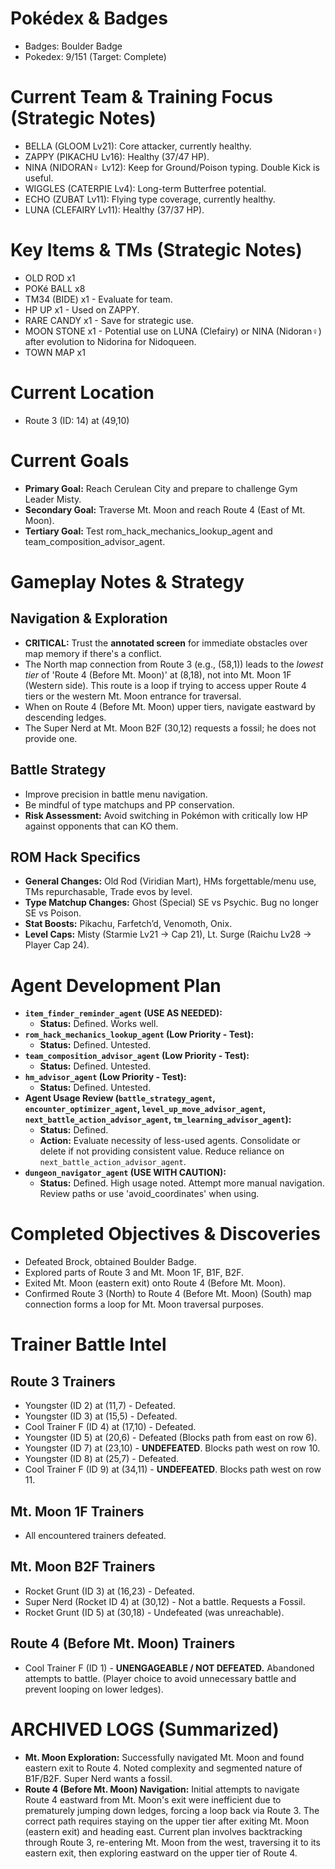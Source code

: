 # Pokédex & Badges
*   Badges: Boulder Badge
*   Pokedex: 9/151 (Target: Complete)

# Current Team & Training Focus (Strategic Notes)
*   BELLA (GLOOM Lv21): Core attacker, currently healthy.
*   ZAPPY (PIKACHU Lv16): Healthy (37/47 HP).
*   NINA (NIDORAN♀ Lv12): Keep for Ground/Poison typing. Double Kick is useful.
*   WIGGLES (CATERPIE Lv4): Long-term Butterfree potential.
*   ECHO (ZUBAT Lv11): Flying type coverage, currently healthy.
*   LUNA (CLEFAIRY Lv11): Healthy (37/37 HP).

# Key Items & TMs (Strategic Notes)
*   OLD ROD x1
*   POKé BALL x8
*   TM34 (BIDE) x1 - Evaluate for team.
*   HP UP x1 - Used on ZAPPY.
*   RARE CANDY x1 - Save for strategic use.
*   MOON STONE x1 - Potential use on LUNA (Clefairy) or NINA (Nidoran♀) after evolution to Nidorina for Nidoqueen.
*   TOWN MAP x1

# Current Location
* Route 3 (ID: 14) at (49,10)

# Current Goals
*   **Primary Goal:** Reach Cerulean City and prepare to challenge Gym Leader Misty.
*   **Secondary Goal:** Traverse Mt. Moon and reach Route 4 (East of Mt. Moon).
*   **Tertiary Goal:** Test rom_hack_mechanics_lookup_agent and team_composition_advisor_agent.

# Gameplay Notes & Strategy
## Navigation & Exploration
*   **CRITICAL:** Trust the **annotated screen** for immediate obstacles over map memory if there's a conflict.
*   The North map connection from Route 3 (e.g., (58,1)) leads to the *lowest tier* of 'Route 4 (Before Mt. Moon)' at (8,18), not into Mt. Moon 1F (Western side). This route is a loop if trying to access upper Route 4 tiers or the western Mt. Moon entrance for traversal.
*   When on Route 4 (Before Mt. Moon) upper tiers, navigate eastward by descending ledges.
*   The Super Nerd at Mt. Moon B2F (30,12) requests a fossil; he does not provide one.

## Battle Strategy
*   Improve precision in battle menu navigation.
*   Be mindful of type matchups and PP conservation.
*   **Risk Assessment:** Avoid switching in Pokémon with critically low HP against opponents that can KO them.

## ROM Hack Specifics
*   **General Changes:** Old Rod (Viridian Mart), HMs forgettable/menu use, TMs repurchasable, Trade evos by level.
*   **Type Matchup Changes:** Ghost (Special) SE vs Psychic. Bug no longer SE vs Poison.
*   **Stat Boosts:** Pikachu, Farfetch’d, Venomoth, Onix.
*   **Level Caps:** Misty (Starmie Lv21 -> Cap 21), Lt. Surge (Raichu Lv28 -> Player Cap 24).

# Agent Development Plan
*   **`item_finder_reminder_agent` (USE AS NEEDED):**
    *   **Status:** Defined. Works well.
*   **`rom_hack_mechanics_lookup_agent` (Low Priority - Test):**
    *   **Status:** Defined. Untested.
*   **`team_composition_advisor_agent` (Low Priority - Test):**
    *   **Status:** Defined. Untested.
*   **`hm_advisor_agent` (Low Priority - Test):**
    *   **Status:** Defined. Untested.
*   **Agent Usage Review (`battle_strategy_agent`, `encounter_optimizer_agent`, `level_up_move_advisor_agent`, `next_battle_action_advisor_agent`, `tm_learning_advisor_agent`):**
    *   **Status:** Defined.
    *   **Action:** Evaluate necessity of less-used agents. Consolidate or delete if not providing consistent value. Reduce reliance on `next_battle_action_advisor_agent`.
*   **`dungeon_navigator_agent` (USE WITH CAUTION):**
    *   **Status:** Defined. High usage noted. Attempt more manual navigation. Review paths or use 'avoid_coordinates' when using.

# Completed Objectives & Discoveries
*   Defeated Brock, obtained Boulder Badge.
*   Explored parts of Route 3 and Mt. Moon 1F, B1F, B2F.
*   Exited Mt. Moon (eastern exit) onto Route 4 (Before Mt. Moon).
*   Confirmed Route 3 (North) to Route 4 (Before Mt. Moon) (South) map connection forms a loop for Mt. Moon traversal purposes.

# Trainer Battle Intel
## Route 3 Trainers
*   Youngster (ID 2) at (11,7) - Defeated.
*   Youngster (ID 3) at (15,5) - Defeated.
*   Cool Trainer F (ID 4) at (17,10) - Defeated.
*   Youngster (ID 5) at (20,6) - Defeated (Blocks path from east on row 6).
*   Youngster (ID 7) at (23,10) - **UNDEFEATED**. Blocks path west on row 10.
*   Youngster (ID 8) at (25,7) - Defeated.
*   Cool Trainer F (ID 9) at (34,11) - **UNDEFEATED**. Blocks path west on row 11.
## Mt. Moon 1F Trainers
*   All encountered trainers defeated.
## Mt. Moon B2F Trainers
*   Rocket Grunt (ID 3) at (16,23) - Defeated.
*   Super Nerd (Rocket ID 4) at (30,12) - Not a battle. Requests a Fossil.
*   Rocket Grunt (ID 5) at (30,18) - Undefeated (was unreachable).
## Route 4 (Before Mt. Moon) Trainers
*   Cool Trainer F (ID 1) - **UNENGAGEABLE / NOT DEFEATED.** Abandoned attempts to battle. (Player choice to avoid unnecessary battle and prevent looping on lower ledges).

# ARCHIVED LOGS (Summarized)
*   **Mt. Moon Exploration:** Successfully navigated Mt. Moon and found eastern exit to Route 4. Noted complexity and segmented nature of B1F/B2F. Super Nerd wants a fossil.
*   **Route 4 (Before Mt. Moon) Navigation:** Initial attempts to navigate Route 4 eastward from Mt. Moon's exit were inefficient due to prematurely jumping down ledges, forcing a loop back via Route 3. The correct path requires staying on the upper tier after exiting Mt. Moon (eastern exit) and heading east. Current plan involves backtracking through Route 3, re-entering Mt. Moon from the west, traversing it to its eastern exit, then exploring eastward on the upper tier of Route 4.